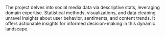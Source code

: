 The project delves into social media data via descriptive stats, leveraging domain expertise. Statistical methods, visualizations, and data cleaning unravel insights about user behavior, sentiments, and content trends. It offers actionable insights for informed decision-making in this dynamic landscape.
